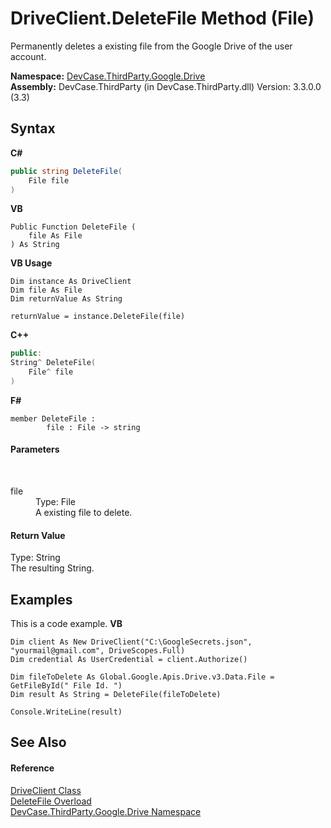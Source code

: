 # DriveClient.DeleteFile Method (File)
 

Permanently deletes a existing file from the Google Drive of the user account.

**Namespace:**&nbsp;<a href="N_DevCase_ThirdParty_Google_Drive">DevCase.ThirdParty.Google.Drive</a><br />**Assembly:**&nbsp;DevCase.ThirdParty (in DevCase.ThirdParty.dll) Version: 3.3.0.0 (3.3)

## Syntax

**C#**<br />
``` C#
public string DeleteFile(
	File file
)
```

**VB**<br />
``` VB
Public Function DeleteFile ( 
	file As File
) As String
```

**VB Usage**<br />
``` VB Usage
Dim instance As DriveClient
Dim file As File
Dim returnValue As String

returnValue = instance.DeleteFile(file)
```

**C++**<br />
``` C++
public:
String^ DeleteFile(
	File^ file
)
```

**F#**<br />
``` F#
member DeleteFile : 
        file : File -> string 

```


#### Parameters
&nbsp;<dl><dt>file</dt><dd>Type: File<br />A existing file to delete.</dd></dl>

#### Return Value
Type: String<br />The resulting String.

## Examples
This is a code example. 
**VB**<br />
``` VB
Dim client As New DriveClient("C:\GoogleSecrets.json", "yourmail@gmail.com", DriveScopes.Full)
Dim credential As UserCredential = client.Authorize()

Dim fileToDelete As Global.Google.Apis.Drive.v3.Data.File = GetFileById(" File Id. ")
Dim result As String = DeleteFile(fileToDelete)

Console.WriteLine(result)
```


## See Also


#### Reference
<a href="T_DevCase_ThirdParty_Google_Drive_DriveClient">DriveClient Class</a><br /><a href="Overload_DevCase_ThirdParty_Google_Drive_DriveClient_DeleteFile">DeleteFile Overload</a><br /><a href="N_DevCase_ThirdParty_Google_Drive">DevCase.ThirdParty.Google.Drive Namespace</a><br />